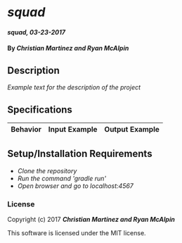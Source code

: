 # _squad_

#### _squad, 03-23-2017_

#### By _**Christian Martinez and Ryan McAlpin**_

## Description
_Example text for the description of the project_


## Specifications

| Behavior                   | Input Example     | Output Example    |
| -------------------------- | -----------------:| -----------------:|



## Setup/Installation Requirements

* _Clone the repository_
* _Run the command 'gradle run'_
* _Open browser and go to localhost:4567_


### License

Copyright (c) 2017 **_Christian Martinez and Ryan McAlpin_**

This software is licensed under the MIT license.
